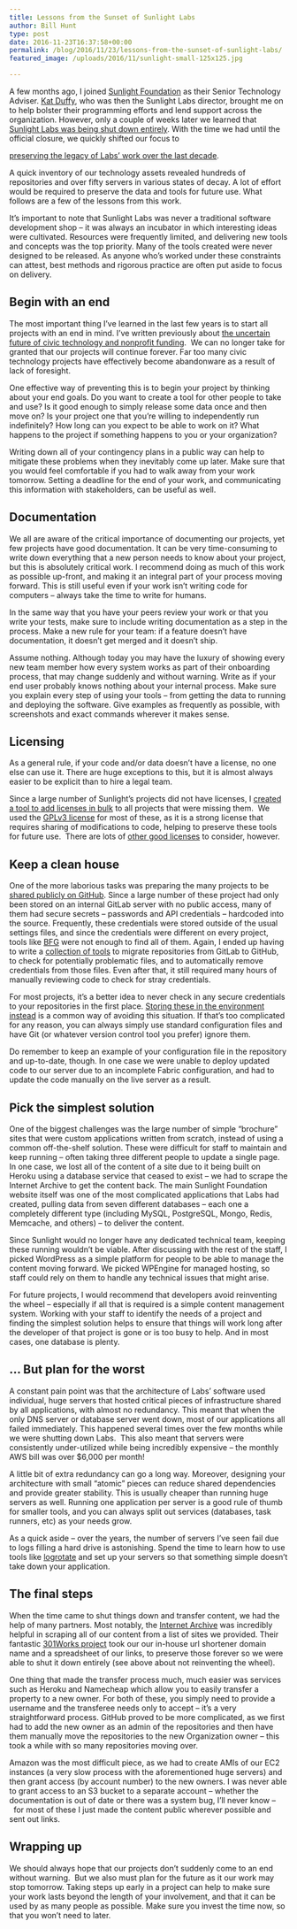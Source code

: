 ```yaml
---
title: Lessons from the Sunset of Sunlight Labs
author: Bill Hunt
type: post
date: 2016-11-23T16:37:58+00:00
permalink: /blog/2016/11/23/lessons-from-the-sunset-of-sunlight-labs/
featured_image: /uploads/2016/11/sunlight-small-125x125.jpg

---
```

<p dir="ltr">
  A few months ago, I joined <a href="https://sunlightfoundation.com/">Sunlight Foundation</a> as their Senior Technology Adviser. <a href="https://twitter.com/rightsduff">Kat Duffy</a>, who was then the Sunlight Labs director, brought me on to help bolster their programming efforts and lend support across the organization. However, only a couple of weeks later we learned that <a href="http://sunlightfoundation.com/2016/09/20/statement-from-sunlight-foundations-board-chairman/">Sunlight Labs was being shut down entirely</a>. <!--more-->With the time we had until the official closure, we quickly shifted our focus to

  <a href="http://sunlightfoundation.com/2016/11/01/sunlight-labs-update-nonprofits-step-up-to-preserve-tools-for-transparency/">preserving the legacy of Labs’ work over the last decade</a>.
</p>

<p dir="ltr">
  A quick inventory of our technology assets revealed hundreds of repositories and over fifty servers in various states of decay. A lot of effort would be required to preserve the data and tools for future use. What follows are a few of the lessons from this work.
</p>

<p dir="ltr">
  It’s important to note that Sunlight Labs was never a traditional software development shop – it was always an incubator in which interesting ideas were cultivated. Resources were frequently limited, and delivering new tools and concepts was the top priority. Many of the tools created were never designed to be released. As anyone who’s worked under these constraints can attest, best methods and rigorous practice are often put aside to focus on delivery.
</p>

<h2 dir="ltr">
  Begin with an end
</h2>

<p dir="ltr">
  The most important thing I’ve learned in the last few years is to start all projects with an end in mind. I’ve written previously about <a href="https://krues8dr.com/blog/2016/09/27/the-end-of-the-second-act-of-civic-tech/">the uncertain future of civic technology and nonprofit funding</a>.  We can no longer take for granted that our projects will continue forever. Far too many civic technology projects have effectively become abandonware as a result of lack of foresight.
</p>

<p dir="ltr">
  One effective way of preventing this is to begin your project by thinking about your end goals. Do you want to create a tool for other people to take and use? Is it good enough to simply release some data once and then move on? Is your project one that you’re willing to independently run indefinitely? How long can you expect to be able to work on it? What happens to the project if something happens to you or your organization?
</p>

<p dir="ltr">
  Writing down all of your contingency plans in a public way can help to mitigate these problems when they inevitably come up later. Make sure that you would feel comfortable if you had to walk away from your work tomorrow. Setting a deadline for the end of your work, and communicating this information with stakeholders, can be useful as well.
</p>

<h2 dir="ltr">
  Documentation
</h2>

<p dir="ltr">
  We all are aware of the critical importance of documenting our projects, yet few projects have good documentation. It can be very time-consuming to write down everything that a new person needs to know about your project, but this is absolutely critical work. I recommend doing as much of this work as possible up-front, and making it an integral part of your process moving forward. This is still useful even if your work isn’t writing code for computers – always take the time to write for humans.
</p>

<p dir="ltr">
  In the same way that you have your peers review your work or that you write your tests, make sure to include writing documentation as a step in the process. Make a new rule for your team: if a feature doesn’t have documentation, it doesn’t get merged and it doesn’t ship.
</p>

<p dir="ltr">
  Assume nothing. Although today you may have the luxury of showing every new team member how every system works as part of their onboarding process, that may change suddenly and without warning. Write as if your end user probably knows nothing about your internal process. Make sure you explain every step of using your tools – from getting the data to running and deploying the software. Give examples as frequently as possible, with screenshots and exact commands wherever it makes sense.
</p>

<h2 dir="ltr">
  Licensing
</h2>

<p dir="ltr">
  As a general rule, if your code and/or data doesn’t have a license, no one else can use it. There are huge exceptions to this, but it is almost always easier to be explicit than to hire a legal team.
</p>

<p dir="ltr">
  Since a large number of Sunlight’s projects did not have licenses, I <a href="https://github.com/krues8dr/project-migration">created a tool to add licenses in bulk</a> to all projects that were missing them.  We used the <a href="https://www.gnu.org/licenses/gpl-3.0.en.html">GPLv3 license</a> for most of these, as it is a strong license that requires sharing of modifications to code, helping to preserve these tools for future use.  There are lots of <a href="http://choosealicense.com/">other good licenses</a> to consider, however.
</p>

<h2 dir="ltr">
  Keep a clean house
</h2>

<p dir="ltr">
  One of the more laborious tasks was preparing the many projects to be <a href="https://github.com/sunlightlabs">shared publicly on GitHub</a>. Since a large number of these project had only been stored on an internal GitLab server with no public access, many of them had secure secrets – passwords and API credentials – hardcoded into the source. Frequently, these credentials were stored outside of the usual settings files, and since the credentials were different on every project, tools like <a href="https://rtyley.github.io/bfg-repo-cleaner/">BFG</a> were not enough to find all of them. Again, I ended up having to write a <a href="https://github.com/krues8dr/project-migration">collection of tools</a> to migrate repositories from GitLab to GitHub, to check for potentially problematic files, and to automatically remove credentials from those files. Even after that, it still required many hours of manually reviewing code to check for stray credentials.
</p>

<p dir="ltr">
  For most projects, it’s a better idea to never check in any secure credentials to your repositories in the first place. <a href="https://12factor.net/config">Storing these in the environment instead</a> is a common way of avoiding this situation. If that’s too complicated for any reason, you can always simply use standard configuration files and have Git (or whatever version control tool you prefer) ignore them.
</p>

<p dir="ltr">
  Do remember to keep an example of your configuration file in the repository and up-to-date, though. In one case we were unable to deploy updated code to our server due to an incomplete Fabric configuration, and had to update the code manually on the live server as a result.
</p>

<h2 dir="ltr">
  Pick the simplest solution
</h2>

<p dir="ltr">
  One of the biggest challenges was the large number of simple “brochure” sites that were custom applications written from scratch, instead of using a common off-the-shelf solution. These were difficult for staff to maintain and keep running – often taking three different people to update a single page. In one case, we lost all of the content of a site due to it being built on Heroku using a database service that ceased to exist – we had to scrape the Internet Archive to get the content back. The main Sunlight Foundation website itself was one of the most complicated applications that Labs had created, pulling data from seven different databases – each one a completely different type (including MySQL, PostgreSQL, Mongo, Redis, Memcache, and others) – to deliver the content.
</p>

<p dir="ltr">
  Since Sunlight would no longer have any dedicated technical team, keeping these running wouldn’t be viable. After discussing with the rest of the staff, I picked WordPress as a simple platform for people to be able to manage the content moving forward. We picked WPEngine for managed hosting, so staff could rely on them to handle any technical issues that might arise.
</p>

<p dir="ltr">
  For future projects, I would recommend that developers avoid reinventing the wheel – especially if all that is required is a simple content management system. Working with your staff to identify the needs of a project and finding the simplest solution helps to ensure that things will work long after the developer of that project is gone or is too busy to help. And in most cases, one database is plenty.
</p>

<h2 dir="ltr">
  … But plan for the worst
</h2>

<p dir="ltr">
  A constant pain point was that the architecture of Labs’ software used individual, huge servers that hosted critical pieces of infrastructure shared by all applications, with almost no redundancy. This meant that when the only DNS server or database server went down, most of our applications all failed immediately. This happened several times over the few months while we were shutting down Labs.  This also meant that servers were consistently under-utilized while being incredibly expensive – the monthly AWS bill was over $6,000 per month!
</p>

<p dir="ltr">
  A little bit of extra redundancy can go a long way. Moreover, designing your architecture with small “atomic” pieces can reduce shared dependencies and provide greater stability. This is usually cheaper than running huge servers as well. Running one application per server is a good rule of thumb for smaller tools, and you can always split out services (databases, task runners, etc) as your needs grow.
</p>

<p dir="ltr">
  As a quick aside – over the years, the number of servers I’ve seen fail due to logs filling a hard drive is astonishing. Spend the time to learn how to use tools like <a href="http://www.linuxcommand.org/man_pages/logrotate8.html">logrotate</a> and set up your servers so that something simple doesn’t take down your application.
</p>

<h2 dir="ltr">
  The final steps
</h2>

<p dir="ltr">
  When the time came to shut things down and transfer content, we had the help of many partners. Most notably, the <a href="https://archive.org/">Internet Archive</a> was incredibly helpful in scraping all of our content from a list of sites we provided. Their fantastic <a href="https://archive.org/details/301works&tab=about">301Works project</a> took our our in-house url shortener domain name and a spreadsheet of our links, to preserve those forever so we were able to shut it down entirely (see above about not reinventing the wheel).
</p>

<p dir="ltr">
  One thing that made the transfer process much, much easier was services such as Heroku and Namecheap which allow you to easily transfer a property to a new owner. For both of these, you simply need to provide a username and the transferee needs only to accept – it’s a very straightforward process. GitHub proved to be more complicated, as we first had to add the new owner as an admin of the repositories and then have them manually move the repositories to the new Organization owner – this took a while with so many repositories moving over.
</p>

<p dir="ltr">
  Amazon was the most difficult piece, as we had to create AMIs of our EC2 instances (a very slow process with the aforementioned huge servers) and then grant access (by account number) to the new owners. I was never able to grant access to an S3 bucket to a separate account – whether the documentation is out of date or there was a system bug, I’ll never know –   for most of these I just made the content public wherever possible and sent out links.
</p>

<h2 dir="ltr">
  Wrapping up
</h2>

<p dir="ltr">
  We should always hope that our projects don’t suddenly come to an end without warning.  But we also must plan for the future as it our work may stop tomorrow. Taking steps up early in a project can help to make sure your work lasts beyond the length of your involvement, and that it can be used by as many people as possible. Make sure you invest the time now, so that you won’t need to later.
</p>